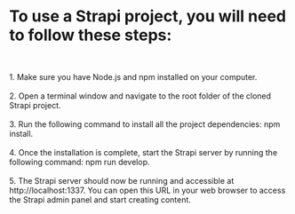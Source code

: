 <h1>To use a Strapi project, you will need to follow these steps:</h1>
<br>
<p>
1.&nbsp;Make sure you have Node.js and npm installed on your computer.<br><br>
2.&nbsp;Open a terminal window and navigate to the root folder of the cloned Strapi project.<br><br>
3.&nbsp;Run the following command to install all the project dependencies: npm install.<br><br>
4.&nbsp;Once the installation is complete, start the Strapi server by running the following command: npm run develop.<br><br>
5.&nbsp;The Strapi server should now be running and accessible at http://localhost:1337. You can open this URL in your web browser to access the Strapi admin panel and start creating content.</p>
